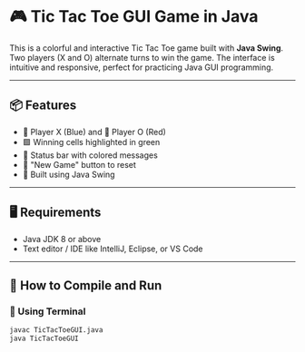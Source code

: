 # 🎮 Tic Tac Toe GUI Game in Java

This is a colorful and interactive Tic Tac Toe game built with **Java Swing**. Two players (X and O) alternate turns to win the game. The interface is intuitive and responsive, perfect for practicing Java GUI programming.

---

## 📦 Features

- 🔵 Player X (Blue) and 🔴 Player O (Red)
- 🟩 Winning cells highlighted in green
- 🎨 Status bar with colored messages
- 🔁 "New Game" button to reset
- 🧠 Built using Java Swing

---

## 🖥️ Requirements

- Java JDK 8 or above
- Text editor / IDE like IntelliJ, Eclipse, or VS Code

---

## 🚀 How to Compile and Run

### 🧾 Using Terminal

```bash
javac TicTacToeGUI.java
java TicTacToeGUI

